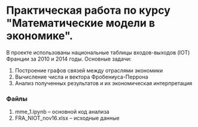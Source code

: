 # Практическая работа по курсу "Математические модели в экономике".
В проекте использованы национальные таблицы входов-выходов (IOT) Франции за 2010 и 2014 годы. Основные задачи:
1. Построение графов связей между отраслями экономики
2. Вычисление числа и вектора Фробениуса-Перрона
3. Анализ полученных результатов и их экономическая интерпретация
### Файлы
1. mme_1.ipynb – основной код анализа
2. FRA_NIOT_nov16.xlsx – исходные данные
